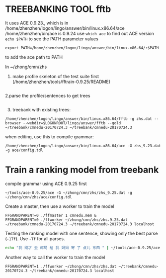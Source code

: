 # TREEBANKING TOOL fftb

It uses ACE 0.9.23., which is in /home/zhenzhen/logon/lingo/answer/bin/linux.x86.64/ace
/home/zhenzhen/bin/ace is 0.9.24
use `which ace` to find out ACE version
`echo $PATH`  to see the PATH parameter values
```
export PATH=/home/zhenzhen/logon/lingo/answer/bin/linux.x86.64/:$PATH 
```
to add the ace path to PATH

In ~/zhong/cmn/zhs
1. make profile skeleton of the test suite first (/home/zhenzhen/tools/fftrain-0.9.25/README)
```mkprof -s tsdb/skeletons/cmnedu ~/treebank/cmnedu-20170724.2
```

2.parse the profile/sentences to get trees
```art -f -a '/home/zhenzhen/logon/lingo/answer/bin/linux.x86.64/ace --disable-generalization -g zhs.dat -O' ~/treebank/cmnedu-20170724.2
```

3. treebank with existing trees: 
```
/home/zhenzhen/logon/lingo/answer/bin/linux.x86.64/fftb -g zhs.dat --browser --webdir=$LOGONROOT/lingo/answer/fftb --gold ~/treebank/cmnedu-20170724.3 ~/treebank/cmnedu-20170724.3
```

when editing, use this to compile grammar:
```
/home/zhenzhen/logon/lingo/answer/bin/linux.x86.64/ace -G zhs_9.23.dat -g ace/config.tdl
```

# Train a ranking model from treebank

compile grammar using ACE 0.9.25 first
```
~/tools/ace-0.9.25/ace -G ~/zhong/cmn/zhs/zhs_9.25.dat -g ~/zhong/cmn/zhs/ace/config.tdl
```

Create a master, then use a worker to train the model
```
FFGRANDPARENT=0 ./ffmaster 1 cmnedu.mem &
FFGRANDPARENT=0 ./ffworker ~/zhong/cmn/zhs/zhs.9.25.dat ~/treebank/cmnedu-20170724.3 ~/treebank/cmnedu-20170724.3 localhost
```

Testing the ranking model with one sentence, showing only the best parse (`-1Tf`). Use `-Tf` for all parses. 
```bash
echo "我 刚才 去 邮局 给 我 妈妈 寄 了 点儿 东西 " | ~/tools/ace-0.9.25/ace -g ~/zhong/cmn/zhs/zhs.dat -1Tf --maxent=cmnedu.mem
```

Another way to call the worker to train the model
```
FFGRANDPARENT=1 ./ffworker ~/zhong/cmn/zhs/zhs.dat ~/treebank/cmnedu-20170724.3 ~/treebank/cmnedu-20170724.3 localhost
```

